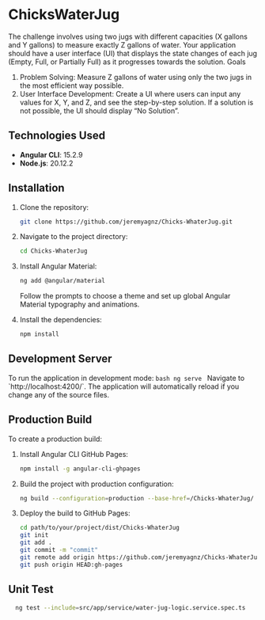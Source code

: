 # ChicksWaterJug

The challenge involves using two jugs with different capacities (X gallons and Y gallons) to measure exactly Z gallons of water. Your application should have a user interface (UI) that displays the state changes of each jug (Empty, Full, or Partially Full) as it progresses towards the solution.
Goals

1. Problem Solving: Measure Z gallons of water using only the two jugs in the most efficient way possible.
2. User Interface Development: Create a UI where users can input any values for X, Y, and Z, and see the step-by-step solution. If a solution is not possible, the UI should display “No Solution”.

## Technologies Used

- **Angular CLI**: 15.2.9
- **Node.js**: 20.12.2

## Installation

1. Clone the repository:
    ```bash
    git clone https://github.com/jeremyagnz/Chicks-WhaterJug.git
    ```
2. Navigate to the project directory:
    ```bash
    cd Chicks-WhaterJug
    ```
3. Install Angular Material:
    ```bash
    ng add @angular/material
    ```
   Follow the prompts to choose a theme and set up global Angular Material typography and animations.

4. Install the dependencies:
    ```bash
    npm install
    ```

## Development Server

To run the application in development mode:
    ```bash
    ng serve
    ```
Navigate to \`http://localhost:4200/`. The application will automatically reload if you change any of the source files.

## Production Build

To create a production build:
1. Install Angular CLI GitHub Pages:
    ```bash
    npm install -g angular-cli-ghpages
    ```
2. Build the project with production configuration:
    ```bash
    ng build --configuration=production --base-href=/Chicks-WhaterJug/
    ```
3. Deploy the build to GitHub Pages:
    ```bash
    cd path/to/your/project/dist/Chicks-WhaterJug
    git init
    git add .
    git commit -m "commit"
    git remote add origin https://github.com/jeremyagnz/Chicks-WhaterJug.git
    git push origin HEAD:gh-pages
    ```
## Unit Test
  ```bash
    ng test --include=src/app/service/water-jug-logic.service.spec.ts
   ```
